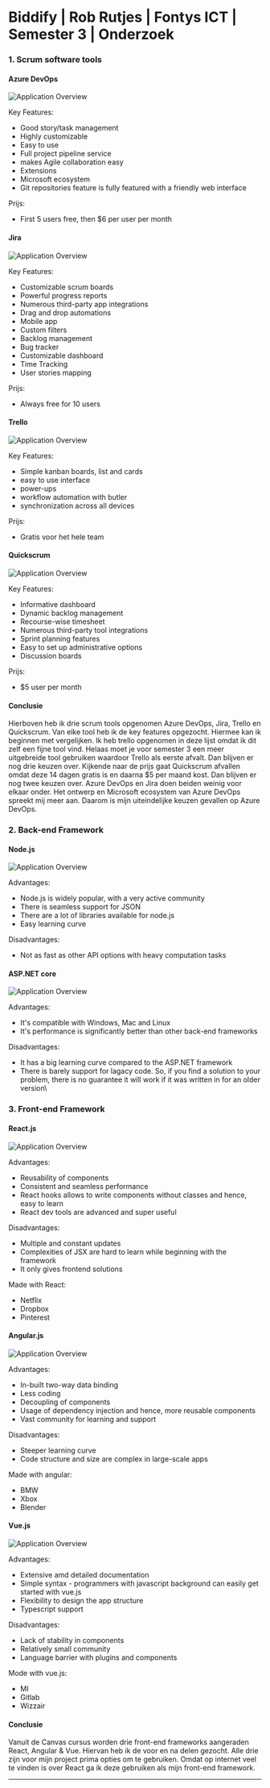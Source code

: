# Biddify | Rob Rutjes | Fontys ICT | Semester 3 | Onderzoek

### 1. Scrum software tools
#### Azure DevOps
![Application Overview](https://i.ibb.co/hsV687F/downloads-1.jpg)

Key Features:
- Good story/task management
- Highly customizable
- Easy to use
- Full project pipeline service
- makes Agile collaboration easy
- Extensions
- Microsoft ecosystem
- Git repositories feature is fully featured with a friendly web interface

Prijs:
- First 5 users free,
  then $6 per user per month


#### Jira
![Application Overview](https://i.ibb.co/Dg3rDpS/downloads.png)

Key Features:
- Customizable scrum boards
- Powerful progress reports
- Numerous third-party app integrations
- Drag and drop automations
- Mobile app
- Custom filters
- Backlog management
- Bug tracker
- Customizable dashboard
- Time Tracking
- User stories mapping

Prijs:
- Always free for 10 users

#### Trello
![Application Overview](https://i.ibb.co/DVT8svM/downloads.jpg)

Key Features:
- Simple kanban boards, list and cards
- easy to use interface
- power-ups
- workflow automation with butler
- synchronization across all devices

Prijs:
- Gratis voor het hele team

#### Quickscrum
![Application Overview](https://i.ibb.co/5Mn5RKz/downloads-2.jpg)

Key Features:
- Informative dashboard
- Dynamic backlog management
- Recourse-wise timesheet
- Numerous third-party tool integrations
- Sprint planning features
- Easy to set up administrative options
- Discussion boards

Prijs:
- $5 user per month

#### Conclusie
Hierboven heb ik drie scrum tools opgenomen Azure DevOps, Jira, Trello en Quickscrum.
Van elke tool heb ik de key features opgezocht. Hiermee kan ik beginnen met vergelijken.
Ik heb trello opgenomen in deze lijst omdat ik dit zelf een fijne tool vind.
Helaas moet je voor semester 3 een meer uitgebreide tool gebruiken waardoor Trello als eerste afvalt.
Dan blijven er nog drie keuzen over. Kijkende naar de prijs gaat Quickscrum afvallen omdat deze 14 dagen gratis is en daarna $5 per maand kost.
Dan blijven er nog twee keuzen over. Azure DevOps en Jira doen beiden weinig voor elkaar onder.
Het ontwerp en Microsoft ecosystem van Azure DevOps spreekt mij meer aan. Daarom is mijn uiteindelijke keuzen gevallen op Azure DevOps.

### 2. Back-end Framework

#### Node.js
![Application Overview](https://i.ibb.co/BZYxq54/downloads-1.png)

Advantages:
- Node.js is widely popular, with a very active community
- There is seamless support for JSON
- There are a lot of libraries available for node.js
- Easy learning curve

Disadvantages:
- Not as fast as other API options with heavy computation tasks

#### ASP.NET core
![Application Overview](https://i.ibb.co/FDts7x5/downloads.png)

Advantages:
- It's compatible with Windows, Mac and Linux
- It's performance is significantly better than other back-end frameworks

Disadvantages:
- It has a big learning curve compared to the ASP.NET framework
- There is barely support for lagacy code. So, if you find a solution to your problem,
  there is no guarantee it will work if it was written in for an older version\

### 3. Front-end Framework
#### React.js
![Application Overview](https://i.ibb.co/Lzppz0f/downloads-2.png)

Advantages:
- Reusability of components
- Consistent and seamless performance
- React hooks allows to write components without classes and hence, easy to learn
- React dev tools are advanced and super useful

Disadvantages:
- Multiple and constant updates
- Complexities of JSX are hard to learn while beginning with the framework
- It only gives frontend solutions

Made with React:
- Netflix
- Dropbox
- Pinterest

#### Angular.js
![Application Overview](https://i.ibb.co/tDh1P31/downloads-1.png)

Advantages:
- In-built two-way data binding
- Less coding
- Decoupling of components
- Usage of dependency injection and hence, more reusable components
- Vast community for learning and support

Disadvantages:
- Steeper learning curve
- Code structure and size are complex in large-scale apps

Made with angular:
- BMW
- Xbox
- Blender

#### Vue.js
![Application Overview](https://i.ibb.co/2yvw1DC/downloads.png)

Advantages:
- Extensive amd detailed documentation
- Simple syntax - programmers with javascript background can easily get started with vue.js
- Flexibility to design the app structure
- Typescript support

Disadvantages:
- Lack of stability in components
- Relatively small community
- Language barrier with plugins and components

Mode with vue.js:
- MI
- Gitlab
- Wizzair

#### Conclusie
Vanuit de Canvas cursus worden drie front-end frameworks aangeraden React, Angular & Vue.
Hiervan heb ik de voor en na delen gezocht.
Alle drie zijn voor mijn project prima opties om te gebruiken.
Omdat op internet veel te vinden is over React ga ik deze gebruiken als mijn front-end framework.

---